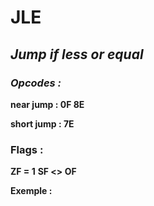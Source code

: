 # JLE

## *Jump if less or equal*

### *Opcodes :*

**near jump   : 0F 8E**

**short jump : 7E**

### Flags :

**ZF = 1**
**SF <> OF**

**Exemple :**